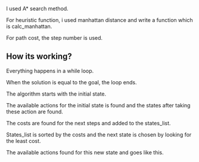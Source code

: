 I used A* search method. 

For heuristic function, i used manhattan distance and write a function which is calc_manhattan. 

For path cost, the step number is used.

## How its working?

Everything happens in a while loop.

When the solution is equal to the goal, the loop ends. 

The algorithm starts with the initial state.

The available actions for the initial state is found and the states after taking these action are found.

The costs are found for the next steps and added to the states_list.

States_list is sorted by the costs and the next state is chosen by looking for the least cost.

The available actions found for this new state and goes like this.
